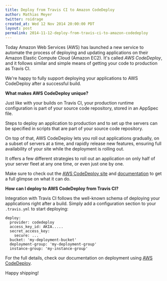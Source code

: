 ```yaml
---
title: Deploy from Travis CI to Amazon CodeDeploy
author: Mathias Meyer
twitter: roidrage
created_at: Wed 12 Nov 2014 20:00:00 PDT
layout: post
permalink: 2014-11-12-deploy-from-travis-ci-to-amazon-codedeploy
---
```

Today Amazon Web Services (AWS) has launched a new service to automate the process of deploying and updating applications on their Amazon Elastic Compute Cloud (Amazon EC2). It's called *AWS CodeDeploy*, and it follows similar and simple means of getting your code to production as Travis CI.

We're happy to fully support deploying your applications to AWS CodeDeploy after a successful build.

**What makes AWS CodeDeploy unique?**

Just like with your builds on Travis CI, your production runtime configuration is part of your source code repository, stored in an AppSpec file.

Steps to deploy an application to production and to set up the servers can be specified in scripts that are part of your source code repository.

On top of that, AWS CodeDeploy lets you roll out applications gradually, on a subset of servers at a time, and rapidly release new features, ensuring full availability of your site while the deployment is rolling out.

It offers a few different strategies to roll out an application on only half of your server fleet at any one time, or even just one by one.

Make sure to check out the [AWS CodeDeploy site]() and [documentation]() to get a full glimpse on what it can do.

**How can I deploy to AWS CodeDeploy from Travis CI?**

Integration with Travis CI follows the well-known schema of deploying your applications right after a build. Simply add a configuration section to your `.travis.yml` to start deploying:


    deploy:
      provider: codedeploy
      access_key_id: AKIA.....
      secret_access_key:
        secure: ...
      bucket: 'my-deployment-bucket'
      deployment-group: 'my-deployment-group'
      instance-group: 'my-instance-group'

For the full details, check our documentation on deployment using [AWS CodeDeploy](http://docs.travis-ci.com/user/deployment/codedeploy).

Happy shipping!
